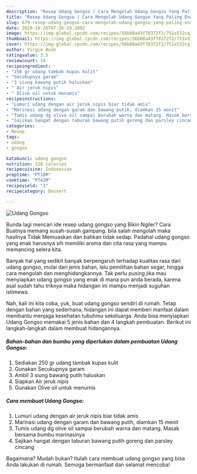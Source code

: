 ```yaml
---
description: "Resep Udang Gongso | Cara Mengolah Udang Gongso Yang Paling Enak"
title: "Resep Udang Gongso | Cara Mengolah Udang Gongso Yang Paling Enak"
slug: 679-resep-udang-gongso-cara-mengolah-udang-gongso-yang-paling-enak
date: 2020-10-26T07:36:19.280Z
image: https://img-global.cpcdn.com/recipes/56b88a43f78372f2/751x532cq70/udang-gongso-foto-resep-utama.jpg
thumbnail: https://img-global.cpcdn.com/recipes/56b88a43f78372f2/751x532cq70/udang-gongso-foto-resep-utama.jpg
cover: https://img-global.cpcdn.com/recipes/56b88a43f78372f2/751x532cq70/udang-gongso-foto-resep-utama.jpg
author: Virgie Bush
ratingvalue: 3.5
reviewcount: 14
recipeingredient:
- "250 gr udang tambak kupas kulit"
- "Secukupnya garam"
- "3 siung bawang putih haluskan"
- " Air jeruk nipis"
- " Olive oil untuk menumis"
recipeinstructions:
- "Lumuri udang dengan air jeruk nipis biar tidak amis"
- "Marinasi udang dengan garam dan bawang putih, diamkan 15 menit"
- "Tumis udang dg olive oil sampai berubah warna dan matang. Masak bersama bumbu marinasinya"
- "Sajikan hangat dengan taburan bawang putih goreng dan parsley cincang"
categories:
- Resep
tags:
- udang
- gongso

katakunci: udang gongso 
nutrition: 228 calories
recipecuisine: Indonesian
preptime: "PT18M"
cooktime: "PT42M"
recipeyield: "1"
recipecategory: Dessert

---
```



![Udang Gongso](https://img-global.cpcdn.com/recipes/56b88a43f78372f2/751x532cq70/udang-gongso-foto-resep-utama.jpg)

Bunda lagi mencari ide resep udang gongso yang Bikin Ngiler? Cara Buatnya memang susah-susah gampang. bila salah mengolah maka hasilnya Tidak Memuaskan dan bahkan tidak sedap. Padahal udang gongso yang enak harusnya sih memiliki aroma dan cita rasa yang mampu memancing selera kita.

Banyak hal yang sedikit banyak berpengaruh terhadap kualitas rasa dari udang gongso, mulai dari jenis bahan, lalu pemilihan bahan segar, hingga cara mengolah dan menghidangkannya. Tak perlu pusing jika mau menyiapkan udang gongso yang enak di mana pun anda berada, karena asal sudah tahu triknya maka hidangan ini mampu menjadi suguhan istimewa.




Nah, kali ini kita coba, yuk, buat udang gongso sendiri di rumah. Tetap dengan bahan yang sederhana, hidangan ini dapat memberi manfaat dalam membantu menjaga kesehatan tubuhmu sekeluarga. Anda bisa menyiapkan Udang Gongso memakai 5 jenis bahan dan 4 langkah pembuatan. Berikut ini langkah-langkah dalam membuat hidangannya.

<!--inarticleads1-->

##### Bahan-bahan dan bumbu yang diperlukan dalam pembuatan Udang Gongso:

1. Sediakan 250 gr udang tambak kupas kulit
1. Gunakan Secukupnya garam
1. Ambil 3 siung bawang putih haluskan
1. Siapkan  Air jeruk nipis
1. Gunakan  Olive oil untuk menumis




<!--inarticleads2-->

##### Cara membuat Udang Gongso:

1. Lumuri udang dengan air jeruk nipis biar tidak amis
1. Marinasi udang dengan garam dan bawang putih, diamkan 15 menit
1. Tumis udang dg olive oil sampai berubah warna dan matang. Masak bersama bumbu marinasinya
1. Sajikan hangat dengan taburan bawang putih goreng dan parsley cincang




Bagaimana? Mudah bukan? Itulah cara membuat udang gongso yang bisa Anda lakukan di rumah. Semoga bermanfaat dan selamat mencoba!
